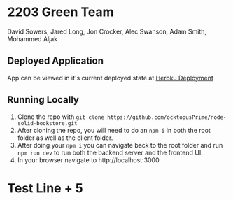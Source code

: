# 2203 Green Team

David Sowers, Jared Long, Jon Crocker, Alec Swanson, Adam Smith, Mohammed Aljak

## Deployed Application

App can be viewed in it's current deployed state at
[Heroku Deployment](https://bookstore-green-team.herokuapp.com)

## Running Locally

1. Clone the repo with `git clone https://github.com/ocktopusPrime/node-solid-bookstore.git`
2. After cloning the repo, you will need to do an `npm i` in both the root folder as well as the
   client folder.
3. After doing your `npm i` you can navigate back to the root folder and run `npm run dev` to run
   both the backend server and the frontend UI.
4. In your browser navigate to http://localhost:3000

# Test Line + 5
